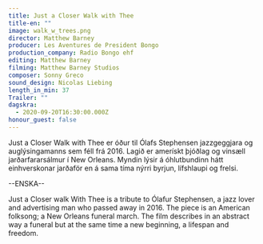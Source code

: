 ```yaml
---
title: Just a Closer Walk with Thee
title-en: ""
image: walk_w_trees.png
director: Matthew Barney
producer: Les Aventures de President Bongo
production_company: Radio Bongo ehf
editing: Matthew Barney
filming: Matthew Barney Studios
composer: Sonny Greco
sound_design: Nicolas Liebing
length_in_min: 37
Trailer: ""
dagskra:
  - 2020-09-20T16:30:00.000Z
honour_guest: false
---
```

Just a Closer Walk with Thee er óður til Ólafs Stephensen jazzgeggjara og auglýsingamanns sem féll frá 2016. Lagið er amerískt þjóðlag og vinsæll jarðarfararsálmur í New Orleans. Myndin lýsir á óhlutbundinn hátt einhverskonar jarðaför en á sama tíma nýrri byrjun, lífshlaupi og frelsi.

\--ENSKA--

Just a Closer walk With Thee is a tribute to Ólafur Stephensen, a jazz lover and advertising man who passed away in 2016. The piece is an American folksong; a New Orleans funeral march. The film describes in an abstract way a funeral but at the same time a new beginning, a lifespan and freedom.
